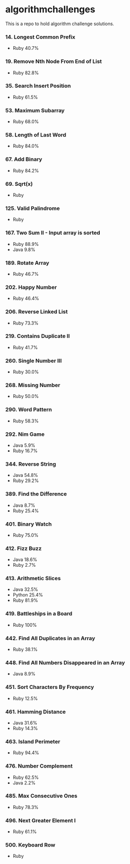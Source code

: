 # algorithmchallenges
This is a repo to hold algorithm challenge solutions.

### 14. Longest Common Prefix
* Ruby 40.7%

### 19. Remove Nth Node From End of List
* Ruby 82.8%

### 35. Search Insert Position
* Ruby 61.5%

### 53. Maximum Subarray
* Ruby 68.0%

### 58. Length of Last Word
* Ruby 84.0%

### 67. Add Binary
* Ruby 84.2%

### 69. Sqrt(x)
* Ruby

### 125. Valid Palindrome
* Ruby

### 167. Two Sum II - Input array is sorted
* Ruby 88.9%
* Java 9.8%

### 189. Rotate Array
* Ruby 46.7%

### 202. Happy Number
* Ruby 46.4%

### 206. Reverse Linked List
* Ruby 73.3%

### 219. Contains Duplicate II
* Ruby 41.7%

### 260. Single Number III
* Ruby 30.0%

### 268. Missing Number
* Ruby 50.0%

### 290. Word Pattern
* Ruby 58.3%

### 292. Nim Game
* Java 5.9%
* Ruby 16.7%

### 344. Reverse String
* Java 54.8%
* Ruby 29.2%

### 389. Find the Difference
* Java 8.7%
* Ruby 25.4%

### 401. Binary Watch
* Ruby 75.0%

### 412. Fizz Buzz
* Java 18.6%
* Ruby  2.7%

### 413. Arithmetic Slices
* Java 32.5%
* Python 25.4%
* Ruby 81.9%

### 419. Battleships in a Board
* Ruby 100%

### 442. Find All Duplicates in an Array
* Ruby 38.1%

### 448. Find All Numbers Disappeared in an Array
* Java 8.9%

### 451. Sort Characters By Frequency
* Ruby 12.5%

### 461. Hamming Distance
* Java 31.6%
* Ruby 14.3%

### 463. Island Perimeter
* Ruby 94.4%

### 476. Number Complement
* Ruby 62.5%
* Java 2.2%

### 485. Max Consecutive Ones
* Ruby 78.3%

### 496. Next Greater Element I
* Ruby 61.1%

### 500. Keyboard Row
* Ruby